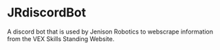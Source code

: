 # JRdiscordBot
A discord bot that is used by Jenison Robotics to webscrape information from the VEX Skills Standing Website.
